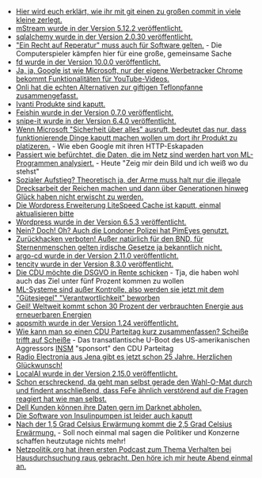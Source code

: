 * [Hier wird euch erklärt, wie ihr mit git einen zu großen commit in viele kleine zerlegt.](https://www.30secondsofcode.org/git/s/split-commit/)
* [mStream wurde in der Version 5.12.2 veröffentlicht.](https://github.com/IrosTheBeggar/mStream/releases/tag/v5.12.2)
* [sqlalchemy wurde in der Version 2.0.30 veröffentlicht.](https://github.com/sqlalchemy/sqlalchemy/releases/tag/rel_2_0_30)
* ["Ein Recht auf Reperatur" muss auch für Software gelten.](https://www.patrick-breyer.de/computerspiele-sterben-piraten-fordern-kulturschutz-fuer-games/) - Die Computerspieler kämpfen hier für eine große, gemeinsame Sache
* [fd wurde in der Version 10.0.0 veröffentlicht.](https://github.com/sharkdp/fd/releases/tag/v10.0.0)
* [Ja, ja, Google ist wie Microsoft, nur der eigene Werbetracker Chrome bekommt Funktionalitäten für YouTube-Videos.](https://www.bleepingcomputer.com/news/google/google-chrome-is-getting-native-support-for-youtube-like-video-chapters/)
* [Onli hat die echten Alternativen zur giftigen Teflonpfanne zusammengefasst.](https://www.onli-blogging.de/2368/UEber-Pfannen-und-Alternativen-zu-Teflon.html)
* [Ivanti Produkte sind kaputt.](https://www.borncity.com/blog/2024/05/07/ivanti-information-disclosure-schwachstelle-seit-2019-offen-keine-reaktion/)
* [Feishin wurde in der Version 0.7.0 veröffentlicht.](https://github.com/jeffvli/feishin/releases/tag/v0.7.0)
* [snipe-it wurde in der Version 6.4.0 veröffentlicht.](https://github.com/snipe/snipe-it/releases/tag/v6.4.0)
* [Wenn Microsoft "Sicherheit über alles" ausruft, bedeutet das nur, dass funktionierende Dinge kaputt machen wollen um dort ihr Produkt zu platizeren.](https://blog.fefe.de/?ts=98c6293d) - Wie eben Google mit ihren HTTP-Eskapaden
* [Passiert wie befürchtet, die Daten, die im Netz sind werden hart von ML-Programmen analysiert.](https://blog.fefe.de/?ts=98c620f2) - Heute "Zeig mir dein Bild und ich weiß wo du stehst"
* [Sozialer Aufstieg? Theoretisch ja, der Arme muss halt nur die illegale Drecksarbeit der Reichen machen und dann über Generationen hinweg Glück haben nicht erwischt zu werden.](https://blog.fefe.de/?ts=98c4a6f2)
* [Die Wordpress Erweiterung LiteSpeed Cache ist kaputt, einmal aktualisieren bitte](https://www.bleepingcomputer.com/news/security/hackers-exploit-litespeed-cache-flaw-to-create-wordpress-admins/)
* [Wordpress wurde in der Version 6.5.3 veröffentlicht.](https://wordpress.org/news/2024/05/wordpress-6-5-3-maintenance-release/)
* [Nein? Doch! Oh? Auch die Londoner Polizei hat PimEyes genutzt.](https://netzpolitik.org/2024/biometrische-suchmaschine-londoner-polizei-soll-tausendfach-pimeyes-aufgerufen-haben/)
* [Zurückhacken verboten! Außer natürlich für den BND, für Sternenmenschen gelten irdische Gesetze ja bekanntlich nicht.](https://netzpolitik.org/2024/hackbacks-zurueckhacken-ist-keine-verteidigung/)
* [argo-cd wurde in der Version 2.11.0 veröffentlicht.](https://github.com/argoproj/argo-cd/releases/tag/v2.11.0)
* [tencity wurde in der Version 8.3.0 veröffentlicht.](https://github.com/jd/tenacity/releases/tag/8.3.0)
* [Die CDU möchte die DSGVO in Rente schicken](https://blog.fefe.de/?ts=98c57bf7) - Tja, die haben wohl auch das Ziel unter fünf Prozent kommen zu wollen
* [ML-Systeme sind außer Kontrolle, also werden sie jetzt mit dem "Gütesiegel" "Verantwortlichkeit" beworben](https://blog.fefe.de/?ts=98c5a813)
* [Geil! Weltweit kommt schon 30 Prozent der verbrauchten Energie aus erneuerbaren Energien](https://blog.fefe.de/?ts=98c5a71e)
* [appsmith wurde in der Version 1.24 veröffentlicht.](https://github.com/appsmithorg/appsmith/releases/tag/v1.24)
* [Wie kann man so einen CDU Parteitag kurz zusammenfassen? Scheiße trifft auf Scheiße](https://blog.fefe.de/?ts=98c58d3c) - Das transatlantische U-Boot des US-amerikanischen Aggressors [INSM](https://de.wikipedia.org/wiki/Initiative_Neue_Soziale_Marktwirtschaft) "sponsort" den CDU Parteitag
* [Radio Electronia aus Jena gibt es jetzt schon 25 Jahre. Herzlichen Glückwunsch!](https://www.rave-strikes-back.de/?p=12258)
* [LocalAI wurde in der Version 2.15.0 veröffentlicht.](https://github.com/mudler/LocalAI/releases/tag/v2.15.0)
* [Schon erschreckend, da geht man selbst gerade den Wahl-O-Mat durch und findent anschließend, dass FeFe ähnlich verstörend auf die Fragen reagiert hat wie man selbst.](https://blog.fefe.de/?ts=98c0c762)
* [Dell Kunden können ihre Daten gern im Darknet abholen.](https://blog.fefe.de/?ts=98c30f40)
* [Die Software von Insulinpumpen ist leider auch kaputt](https://blog.fefe.de/?ts=98c30c49)
* [Nach der 1,5 Grad Celsius Erwärmung kommt die 2,5 Grad Celsius Erwärmung.](https://blog.fefe.de/?ts=98c24b50) - Soll noch einmal mal sagen die Politiker und Konzerne schaffen heutzutage nichts mehr!
* [Netzpolitik.org hat ihren ersten Podcast zum Thema Verhalten bei Hausdurchsuchung raus gebracht. Den höre ich mir heute Abend einmal an.](https://netzpolitik.org/2024/systemeinstellungen-1-link-extremismus/)
